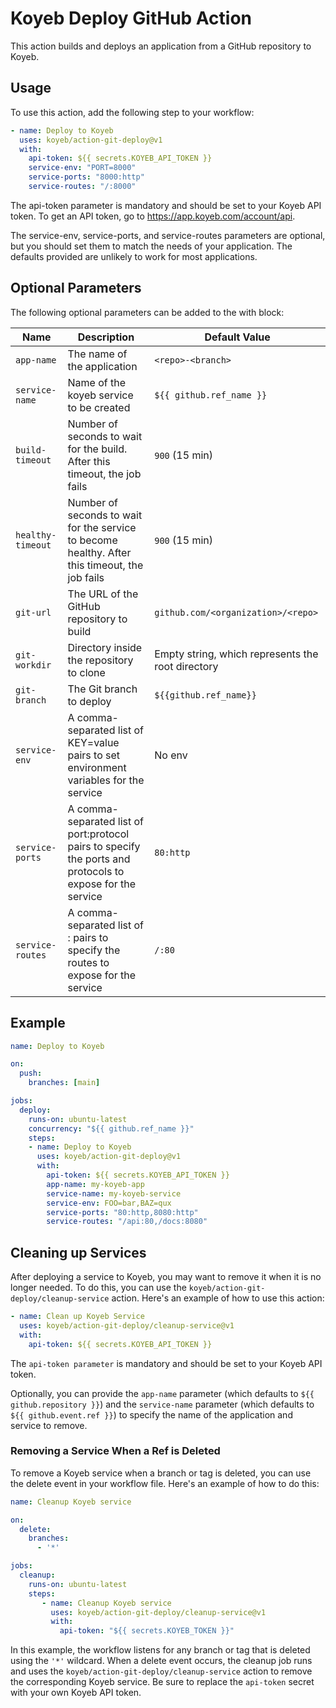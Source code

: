 # Koyeb Deploy GitHub Action

This action builds and deploys an application from a GitHub repository to Koyeb.

## Usage

To use this action, add the following step to your workflow:

```yaml
- name: Deploy to Koyeb
  uses: koyeb/action-git-deploy@v1
  with:
    api-token: ${{ secrets.KOYEB_API_TOKEN }}
    service-env: "PORT=8000"
    service-ports: "8000:http"
    service-routes: "/:8000"
```

The api-token parameter is mandatory and should be set to your Koyeb API token. To get an API token, go to https://app.koyeb.com/account/api.

The service-env, service-ports, and service-routes parameters are optional, but you should set them to match the needs of your application. The defaults provided are unlikely to work for most applications.

## Optional Parameters

The following optional parameters can be added to the with block:

| Name	           | Description                                                                                                | Default Value
|------------------|------------------------------------------------------------------------------------------------------------|--------------
| `app-name`       | The name of the application                                                                                | `<repo>-<branch>`
| `service-name`   | Name of the koyeb service to be created	                                                                  | `${{ github.ref_name }}`
| `build-timeout`  | Number of seconds to wait for the build. After this timeout, the job fails	                                | `900` (15 min)
| `healthy-timeout`| Number of seconds to wait for the service to become healthy. After this timeout, the job fails             | `900` (15 min)
| `git-url`        | The URL of the GitHub repository to build                                                                  | `github.com/<organization>/<repo>`
| `git-workdir`    | Directory inside the repository to clone                                                                   | Empty string, which represents the root directory
| `git-branch`     | The Git branch to deploy	                                                                                  | `${{github.ref_name}}`
| `service-env`    | A comma-separated list of KEY=value pairs to set environment variables for the service	                    | No env
| `service-ports`  | A comma-separated list of port:protocol pairs to specify the ports and protocols to expose for the service	| `80:http`
| `service-routes` | A comma-separated list of <path>:<port> pairs to specify the routes to expose for the service              | `/:80`


## Example

```yaml
name: Deploy to Koyeb

on:
  push:
    branches: [main]

jobs:
  deploy:
    runs-on: ubuntu-latest
    concurrency: "${{ github.ref_name }}"
    steps:
    - name: Deploy to Koyeb
      uses: koyeb/action-git-deploy@v1
      with:
        api-token: ${{ secrets.KOYEB_API_TOKEN }}
        app-name: my-koyeb-app
        service-name: my-koyeb-service
        service-env: FOO=bar,BAZ=qux
        service-ports: "80:http,8080:http"
        service-routes: "/api:80,/docs:8080"
```

## Cleaning up Services

After deploying a service to Koyeb, you may want to remove it when it is no longer needed. To do this, you can use the `koyeb/action-git-deploy/cleanup-service` action. Here's an example of how to use this action:

```yaml
- name: Clean up Koyeb Service
  uses: koyeb/action-git-deploy/cleanup-service@v1
  with:
    api-token: ${{ secrets.KOYEB_API_TOKEN }}
```

The `api-token parameter` is mandatory and should be set to your Koyeb API token.

Optionally, you can provide the `app-name` parameter (which defaults to `${{ github.repository }}`) and the `service-name` parameter (which defaults to `${{ github.event.ref }}`) to specify the name of the application and service to remove.

### Removing a Service When a Ref is Deleted

To remove a Koyeb service when a branch or tag is deleted, you can use the delete event in your workflow file. Here's an example of how to do this:

```yaml
name: Cleanup Koyeb service

on:
  delete:
    branches:
      - '*'

jobs:
  cleanup:
    runs-on: ubuntu-latest
    steps:
       - name: Cleanup Koyeb service
         uses: koyeb/action-git-deploy/cleanup-service@v1
         with:
           api-token: "${{ secrets.KOYEB_TOKEN }}"
```

In this example, the workflow listens for any branch or tag that is deleted using the `'*'` wildcard. When a delete event occurs, the cleanup job runs and uses the `koyeb/action-git-deploy/cleanup-service` action to remove the corresponding Koyeb service. Be sure to replace the `api-token` secret with your own Koyeb API token.